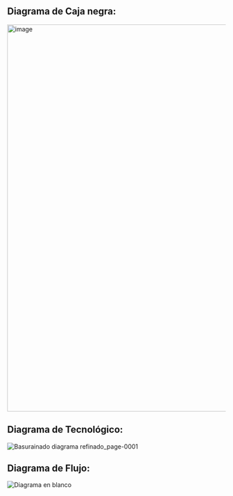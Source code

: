## Diagrama de Caja negra:
<img width="890" alt="image" src="https://github.com/LeoInDaHause/Basurainador/assets/145580263/44824039-855c-4b29-b5df-d9eacd21b228">

## Diagrama de Tecnológico:

![Basurainado diagrama refinado_page-0001](https://github.com/LeoInDaHause/Basurainador/assets/145580263/1e3c38ab-1e7f-4c89-8f65-5467335ea5b1)

## Diagrama de Flujo:

![Diagrama en blanco](https://github.com/LeoInDaHause/Basurainador/assets/145580263/8e190d24-c5a0-4307-b6f3-7c958d56d456)
